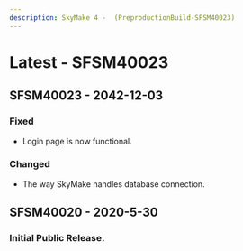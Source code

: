```yaml
---
description: SkyMake 4 -  (PreproductionBuild-SFSM40023)
---
```


# Latest - SFSM40023

## SFSM40023 - 2042-12-03

### Fixed

* Login page is now functional.

### Changed

* The way SkyMake handles database connection.

## SFSM40020 - 2020-5-30

### Initial Public Release.



